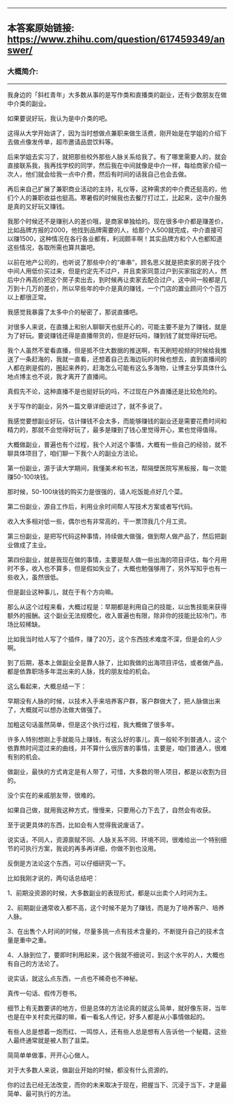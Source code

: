 ----------------------------------------
## 本答案原始链接: https://www.zhihu.com/question/617459349/answer/
### 大概简介: 
----------------------------------------
我身边的「斜杠青年」大多数从事的是写作类和直播类的副业，还有少数朋友在做中介类的副业。

如果要说好玩，我认为是中介类的吧。

这得从大学开始讲了，因为当时想做点兼职来做生活费，刚开始是在学姐的介绍下去做点像发传单，超市邀请品尝饮料等。

后来学姐去实习了，就把那些校外那些人脉关系给我了。有了哪里需要人的，就会直接联系我，我再找学校的同学，然后我在中间就像是中介一样，每给商家介绍一次人，他们就会给我一点中介费，然后有时间的话我自己也会去做。

再后来自己扩展了兼职商业活动的主持，礼仪等，这种需求的中介费还挺高的，他们个人的兼职收益也挺高。寒暑假的时候我也去餐厅打过工，比起来，这中介服务是真的又好玩又赚钱。

我那个时候还不是赚别人的差价哦，是商家单独给的。现在很多中介都是赚差价，比如品牌方报的2000，他找到品牌需要的人，给那个人500就完成，中介直接可以赚1500，这种情况在各行各业都有，利润颇丰啊！其实品牌方和个人也都知道这些情况，各取所需也算共赢吧。

以前在地产公司的，也听说了那些中介的“串串”，顾名思义就是把卖家的房子找个中间人用低价买过来，但是约定先不过户，并且卖家同意过户到买家指定的人，然后中介再高价把这个房子卖出去，到时候再让卖家去配合过户，这中间一般都是几万到十几万的差价，所以早些年的中介是真的赚钱，一个门店的置业顾问个个百万以上都很正常。

我感觉我暴露了太多中介的秘密了，那说直播吧。

对很多人来说，在直播上和别人聊聊天也挺开心的，可能主要不是为了赚钱，就是为了好玩。要说赚钱还得是直播带货的，但是好玩吗，赚到钱了就觉得好玩吧。

我个人虽然不爱看直播，但是抵不住大数据的推送啊，有天刷短视频的时候给我推送了一条赶海的，我就一直看，还想着自己去海边玩的时候也想去，直到直播间的人都在刷是假的，圈起来养的，赶海怎么可能有这么多海物，让博主分享具体什么地点博主也不说，我才离开了直播间。

真假先不论，这种直播不是也挺好玩的吗，不过现在户外直播还是比较危险的。

关于写作的副业，另外一篇文章详细说过了，就不多说了。

我感觉要想副业好玩，估计赚钱不会太多，而能够赚钱的副业还是需要花费时间和精力的，那就不会觉得好玩了，最多是赚到了钱心里觉得开心，累也觉得值得。

大概做副业，普遍也有个过程，我个人对这个事情，大概有一些自己的经验，就不聊具体项目了，咱们聊一下我个人的副业方法论。




第一份副业，源于读大学期间，我懂美术和书法，帮隔壁医院写黑板报，每一次能赚50-100块钱。

那时候，50-100块钱的购买力是很强的，请人吃饭能点好几个菜。




第二份副业，源自工作后，利用业余时间帮人写技术方案或者写代码。

收入大多相对低一些，偶尔也有非常高的，干一票顶我几个月工资。




第三份副业，是把写代码这种事情，持续做大做强，做到帮人做产品了，然后把副业做成了主业。




第四份副业，就是我现在做的事情，主要是帮人做一些出海的项目评估，每个月用时不多，收入也不算多，但是假如失业了，大概也勉强够用了，另外写知乎也有一些收入，虽然很低。

但是副业这种事儿，就在于有个方向嘛。




那么从这个过程来看，大概过程是：早期都是利用自己的技能，以出售技能来获得额外的报酬。这个副业无法规模化，收入普遍也有限，除非你的技能比较冷门，市场比较稀缺。

比如我当时给人写了个插件，赚了20万，这个东西技术难度不深，但是会的人少啊。




到了后期，基本上做副业全是靠人脉了，比如我做的出海项目评估，或者做产品，都是依靠职场多年混出来的人脉，找的朋友给的机会。




这么看起来，大概总结一下：

早期没有人脉的时候，以技术入手来培养客户群，客户群做大了，把人脉做出来了，大概就可以想办法做大做强了。

加粗这句话虽然简单，但是这个执行过程，我大概做了很多年。

许多人特别想刚上手就能马上赚钱，有这么好的事儿，真一般轮不到普通人，这个依靠熬时间混过来的曲线，并不算什么很厉害的事情，主要是，咱们普通人，很难有别的机会。




做副业，最快的方式肯定是有人带了，可惜，大多数的带人项目，都是以收割为目的。

没个实在的亲戚朋友带，很难的。




如果自己做，就用我这种方式，慢慢来，只要用心力下去了，自然会有收获。

至于说更具体的东西，比如会有人觉得我说废话了。

说实话，不同人，资源禀赋不同、人脉关系不同、环境不同，很难给出一个特别细节的可执行方案，我说的再多再详细，你做不到也没用。

反倒是方法论这个东西，可以仔细研究一下。




比如我刚才说的，两句话总结吧：

1、前期没资源的时候，大多数副业的表现形式，都是以出卖个人时间为主。

2、前期副业通常收入都不高，这个时候不是为了赚钱，而是为了培养客户、培养人脉。

3、在出售个人时间的时候，尽量多挑一点有技术含量的，不断提升自己的技术含量是重中之重。

4、人脉到位了，要即时利用起来，这个我就不细说可，到这个水平的人，大概也有自己的方法论了。




说实话，就这么点东西，一点也不稀奇也不神秘。

真传一句话、假传万卷书。

细节上有无数要讲的地方，但是总体的方法论真的就这么简单，就好像东哥，当年也是在中关村卖光碟的嘛，看一看名人传记，好多人都是从小事情做起的。

有些人总是想着一炮而红、一鸣惊人，还有些人总是想有人告诉他一个秘籍，这些人最终通常就是被人割了韭菜。

简简单单做事，开开心心做人。

对于大多数人来说，做副业开始的时候，都没有什么资源的。

你的过去已经无法改变，而你的未来取决于现在，把握当下、沉浸于当下，才是最简单、最可执行的方法。

